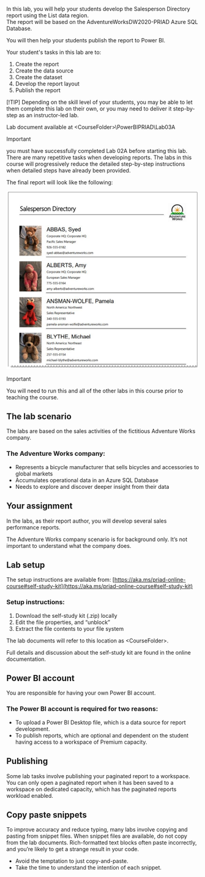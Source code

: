 In this lab, you will help your students develop the Salesperson Directory report using the List data region.   
The report will be based on the AdventureWorksDW2020-PRIAD Azure SQL Database. 

You will then help your students publish the report to Power BI.


Your student's tasks in this lab are to:
1. Create the report
1. Create the data source
1. Create the dataset
1. Develop the report layout
1. Publish the report

[!TIP] Depending on the skill level of your students, you may be able to let them complete this lab on their own, or you may need to deliver it step-by-step as an instructor-led lab.

Lab document available at &lt;CourseFolder&gt;\PowerBIPRIAD\Lab03A

> [!IMPORTANT]
> you must have successfully completed Lab 02A before starting this lab.
> There are many repetitive tasks when developing reports. The labs in this course will progressively reduce the detailed step-by-step instructions when detailed steps have already been provided.


The final report will look like the following:

![Demo report](../media/salesperson-directory.png)

> [!IMPORTANT]
> You will need to run this and all of the other labs in this course prior to teaching the course.

## The lab scenario
The labs are based on the sales activities of the fictitious Adventure Works company.

### The Adventure Works company:
- Represents a bicycle manufacturer that sells bicycles and accessories to global markets
- Accumulates operational data in an Azure SQL Database
- Needs to explore and discover deeper insight from their data

## Your assignment
In the labs, as their report author, you will develop several sales performance reports.

The Adventure Works company scenario is for background only. It’s not important to understand what the company does. 

## Lab setup
The setup instructions are available from: [https://aka.ms/priad-online-course#self-study-kit](https://aka.ms/priad-online-course#self-study-kit)

### Setup instructions:
1. Download the self-study kit (.zip) locally
1. Edit the file properties, and “unblock”
1. Extract the file contents to your file system 


The lab documents will refer to this location as &lt;CourseFolder&gt;.

Full details and discussion about the self-study kit are found in the online documentation.

## Power BI account
You are responsible for having your own Power BI account.

### The Power BI account is required for two reasons: 
- To upload a Power BI Desktop file, which is a data source for report development. 
- To publish reports, which are optional and dependent on the student having access to a workspace of Premium capacity.

## Publishing
Some lab tasks involve publishing your paginated report to a workspace.
You can only open a paginated report when it has been saved to a workspace on dedicated capacity, which has the paginated reports workload enabled.


## Copy paste snippets
To improve accuracy and reduce typing, many labs involve copying and pasting from snippet files. 
When snippet files are available, do not copy from the lab documents. Rich-formatted text blocks often paste incorrectly, and you’re likely to get a strange result in your code.

- Avoid the temptation to just copy-and-paste.
- Take the time to understand the intention of each snippet.
